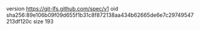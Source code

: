 version https://git-lfs.github.com/spec/v1
oid sha256:89e106b09f09d655f1b31c8f872138aa434b62665de6e7c29749547213df120c
size 193

